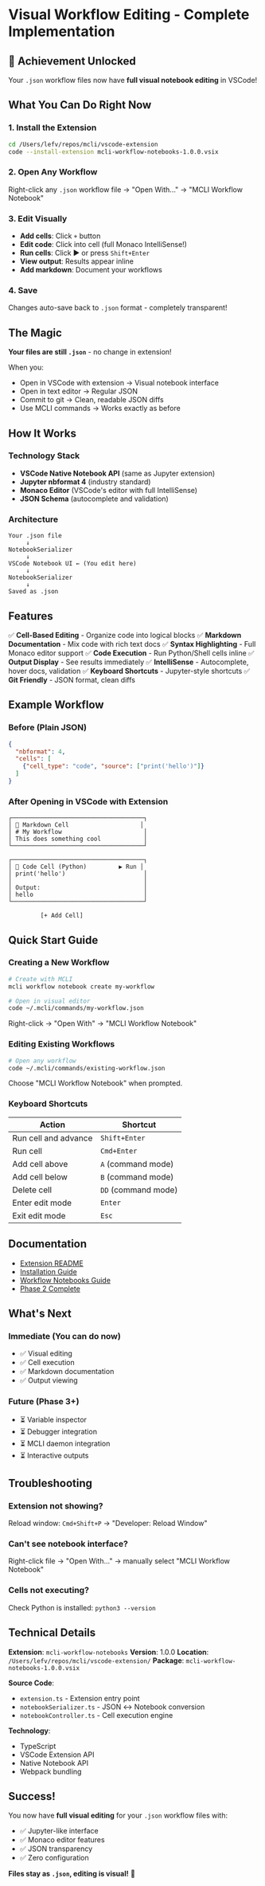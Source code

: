 # Visual Workflow Editing - Complete Implementation

## 🎉 Achievement Unlocked

Your `.json` workflow files now have **full visual notebook editing** in VSCode!

## What You Can Do Right Now

### 1. Install the Extension

```bash
cd /Users/lefv/repos/mcli/vscode-extension
code --install-extension mcli-workflow-notebooks-1.0.0.vsix
```

### 2. Open Any Workflow

Right-click any `.json` workflow file → "Open With..." → "MCLI Workflow Notebook"

### 3. Edit Visually

- **Add cells**: Click `+` button
- **Edit code**: Click into cell (full Monaco IntelliSense!)
- **Run cells**: Click ▶ or press `Shift+Enter`
- **View output**: Results appear inline
- **Add markdown**: Document your workflows

### 4. Save

Changes auto-save back to `.json` format - completely transparent!

## The Magic

**Your files are still `.json`** - no change in extension!

When you:
- Open in VSCode with extension → Visual notebook interface
- Open in text editor → Regular JSON
- Commit to git → Clean, readable JSON diffs
- Use MCLI commands → Works exactly as before

## How It Works

### Technology Stack

- **VSCode Native Notebook API** (same as Jupyter extension)
- **Jupyter nbformat 4** (industry standard)
- **Monaco Editor** (VSCode's editor with full IntelliSense)
- **JSON Schema** (autocomplete and validation)

### Architecture

```
Your .json file
     ↓
NotebookSerializer
     ↓
VSCode Notebook UI ← (You edit here)
     ↓
NotebookSerializer
     ↓
Saved as .json
```

## Features

✅ **Cell-Based Editing** - Organize code into logical blocks
✅ **Markdown Documentation** - Mix code with rich text docs
✅ **Syntax Highlighting** - Full Monaco editor support
✅ **Code Execution** - Run Python/Shell cells inline
✅ **Output Display** - See results immediately
✅ **IntelliSense** - Autocomplete, hover docs, validation
✅ **Keyboard Shortcuts** - Jupyter-style shortcuts
✅ **Git Friendly** - JSON format, clean diffs

## Example Workflow

### Before (Plain JSON)
```json
{
  "nbformat": 4,
  "cells": [
    {"cell_type": "code", "source": ["print('hello')"]}
  ]
}
```

### After Opening in VSCode with Extension
```
┌─────────────────────────────────────┐
│ 📝 Markdown Cell                    │
│ # My Workflow                       │
│ This does something cool            │
└─────────────────────────────────────┘

┌─────────────────────────────────────┐
│ 🐍 Code Cell (Python)         ▶ Run │
│ print('hello')                      │
│                                     │
│ Output:                             │
│ hello                               │
└─────────────────────────────────────┘

         [+ Add Cell]
```

## Quick Start Guide

### Creating a New Workflow

```bash
# Create with MCLI
mcli workflow notebook create my-workflow

# Open in visual editor
code ~/.mcli/commands/my-workflow.json
```

Right-click → "Open With" → "MCLI Workflow Notebook"

### Editing Existing Workflows

```bash
# Open any workflow
code ~/.mcli/commands/existing-workflow.json
```

Choose "MCLI Workflow Notebook" when prompted.

### Keyboard Shortcuts

| Action | Shortcut |
|--------|----------|
| Run cell and advance | `Shift+Enter` |
| Run cell | `Cmd+Enter` |
| Add cell above | `A` (command mode) |
| Add cell below | `B` (command mode) |
| Delete cell | `DD` (command mode) |
| Enter edit mode | `Enter` |
| Exit edit mode | `Esc` |

## Documentation

- [Extension README](./vscode-extension/README.md)
- [Installation Guide](./vscode-extension/INSTALL.md)
- [Workflow Notebooks Guide](./docs/workflow-notebooks.md)
- [Phase 2 Complete](./docs/releases/PHASE-2-COMPLETE.md)

## What's Next

### Immediate (You can do now)
- ✅ Visual editing
- ✅ Cell execution
- ✅ Markdown documentation
- ✅ Output viewing

### Future (Phase 3+)
- ⏳ Variable inspector
- ⏳ Debugger integration
- ⏳ MCLI daemon integration
- ⏳ Interactive outputs

## Troubleshooting

### Extension not showing?
Reload window: `Cmd+Shift+P` → "Developer: Reload Window"

### Can't see notebook interface?
Right-click file → "Open With..." → manually select "MCLI Workflow Notebook"

### Cells not executing?
Check Python is installed: `python3 --version`

## Technical Details

**Extension**: `mcli-workflow-notebooks`
**Version**: 1.0.0
**Location**: `/Users/lefv/repos/mcli/vscode-extension/`
**Package**: `mcli-workflow-notebooks-1.0.0.vsix`

**Source Code**:
- `extension.ts` - Extension entry point
- `notebookSerializer.ts` - JSON ↔ Notebook conversion
- `notebookController.ts` - Cell execution engine

**Technology**:
- TypeScript
- VSCode Extension API
- Native Notebook API
- Webpack bundling

## Success!

You now have **full visual editing** for your `.json` workflow files with:
- ✅ Jupyter-like interface
- ✅ Monaco editor features
- ✅ JSON transparency
- ✅ Zero configuration

**Files stay as `.json`, editing is visual!** 🚀
